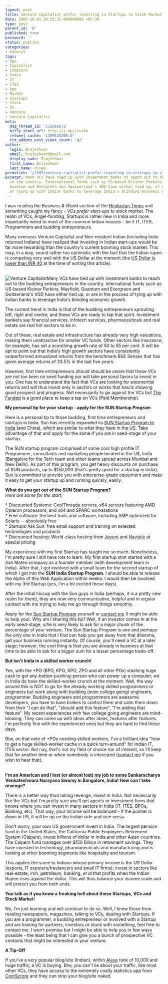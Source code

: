 ```yaml
---
layout: post
title: Venture Capitalist prefer investing in Startups to Stock Market
date: 2007-10-01 20:55:15.000000000 +05:30
type: post
parent_id: '0'
published: true
password: ''
status: publish
categories:
- General
tags:
- bpo
- Capitalist
- ComScore
- India
- IT
- ITES
- kpo
- Market
- Startups
- Stock
- VC
- Venture
- Venture Capitalist
meta:
  dsq_thread_id: '135616672'
  bitly_short_url: http://j.mp/jvuzXm
  retweet_cache: '1309535205:0'
  trx_addons_post_views_count: '42'
author:
  login: Brajeshwar
  email: brajeshwar@gmail.com
  display_name: Brajeshwar
  first_name: Brajeshwar
  last_name: Oinam
permalink: "/2007/venture-capitalist-prefer-investing-in-startups-to-stock-market/"
excerpt: Many VCs have tied up with investment banks to reach out to the budding entrepreneurs
  in the country. International funds such as US-based Kleiner Perkins, Mayfield,
  Quantum and Evergreen and Switzerland's VGD have either tied up, or are in the process
  of tying up with Indian banks to leverage India's blinding economic growth.
---
```

<p>I was reading the <em>Business & World</em> section of the <a href="http://www.hindustantimes.com/">Hindustan Times</a> and something caught my fancy - <em>VCs prefer start-ups to stock market</em>. The realm of VCs, Angel-funding, Startups is rather new in India and more importantly weird to most of the common Indian masses - be it IT, ITES, Programmers and budding entrepreneurs.</p>
<p>Many overseas Venture Capitalist and Non-resident Indian (including India returned Indians) have realized that investing in Indian start-ups would be far more rewarding than the country's current booming stock market. This may, in a way, sound rather too optimistic with the fact that the Indian rupee is competing very well with the US Dollar at the moment (the <a href="http://www.ojustme.com/2007/indian-rupee-below-40-a-us-dollar/">US Dollar is lower than INR 40</a> at the time of writing this article).</p>
<p><!--more--><!-- adman --><br />
<img src="{{ site.baseurl }}/assets/2007/10/vc.jpg" alt="Venture Capitalist" />Many VCs have tied up with investment banks to reach out to the budding entrepreneurs in the country. International funds such as US-based Kleiner Perkins, Mayfield, Quantum and Evergreen and Switzerland's VGD have either tied up, or are in the process of tying up with Indian banks to leverage India's blinding economic growth.</p>
<p>The current trend in India is that of the budding entrepreneurs sprouting left, right and centre; and these VCs are ready to tap that spirit. Investment bankers say financial services, infotech services, pharmaceuticals and real estate are real hot sectors to be in.</p>
<p>Out of these, real estate and infrastructure has already very high valuations, making them unattractive for smaller VC funds. Other sectors like insurance, for example, has set a scorching growth rate of 50 to 55 per cent. It will be apt to point out that India's high growth sectors have consistently outperformed annualized returns from the benchmark BSE Sensex that has given average returns of 33.5% in the last five years.</p>
<p>However, first time entrepreneurs should should be aware that these VCs are not too keen on seed funding nor will take personal favors to invest in you. One has to understand the fact that VCs are looking for exponential returns and will thus invest only in sectors or works that has/is showing good prospect and progress. Not necessarily to go against the VCs but <a href="http://www.thefunded.com/">The Funded</a> is a good place to keep a tap on VCs (Paid Membership).</p>
<p><strong>My personal tip for your startup - apply for the SUN Startup Program</strong></p>
<p>Here is a personal tip to those budding, first time entrepreneurs and startups in India. Sun has recently expanded its <a href="http://in.sun.com/">SUN Startup Program to India</a> (and China), which are similar to what they have in the US. Take advantage of that and apply for the same if you are in seed-stage of your startup.</p>
<p>The SUN startup program comprised of some cool high profile IT Programmer, consultants and marketing people located in the US, India (Bangalore for the Tech team and other teams spread across Mumbai and New Delhi). As part of this program, you get heavy discounts on purchase of SUN products, up to $150,000 (that's pretty good for a startup in India). Sun is committed to provide you with enterprise-grade equipment and make it easy to get your startup up and running quickly, easily.</p>
<p><strong>What do you get out of the SUN Startup Program?</strong><br />
<em>Here are some for the start</em>;</p>
<p>* Discounted Systems: CoolThreads servers, x64 servers featuring AMD Opteron processors, and x64 and SPARC workstations<br />
* Free software: the best tools and software, including AMP optimized for Solaris -- absolutely free<br />
* Startups Ask Sun: free email support and training on selected technologies and products<br />
* Discounted hosting: World-class hosting from <a href="http://www.joyent.com/" title="Joyent">Joyent</a> and <a href="http://www.navisite.com/" title="Navisite">Navisite</a> at special pricing</p>
<p>My experience with my first Startup has taught me so much. Nonetheless, I'm pretty sure I still have lots to learn. My first startup stint started with a San Mateo company as a founder member (with development team in India). After that, I got involved with a small team for the second startup of which I got into the <strong>SUN India Startup Program</strong>. I should be able to release the Alpha of this Web Application within weeks. I would then be involved with my 3rd Startup (yes, I'm a bit excited these days).</p>
<p>After the initial hiccup with the Sun guys in India (perhaps, it is a pretty new realm for them), they are now very communicative, helpful and in regular contact with me trying to help me go through things smoothly.</p>
<p>Apply for the <a href="http://in.sun.com/" title="Sun Startup Program">Sun Startup Program</a> yourself or <a href="/contact/" title="contact me">contact me</a> (I might be able to help you). Why am I sharing this tip? Well, if an investor comes in at the early seed-stage, s/he is very likely to ask for a major chunk of the percentage of your venture. The Sun Startup Program is one and perhaps <em>the only one in India</em> that I find can help you get away from that dilemma, get your business running instantly. Of course, you'll need a VC at a later stage; however, the cool thing is that you are already in business at that time to be able to ask for a bigger sum for a lesser percentage trade-off.</p>
<p><strong>But isn't India in a skilled worker crunch!</strong></p>
<p>Yes, with the *PO (BPO, KPO, XPO, ZPO and all other POs) stashing huge cash to get any-button-pushing-person who can power up a computer, we in India do have the skilled-worker crunch at the moment. Well, the way around this is NOT to go for the already working skilled programmers or engineers but work along with budding (even college going) engineers, programmer. Budding engineers and programmers are awesome developers, you have to have brakes to control them and calm them down from their "I can do that", "should add this feature", "I'm adding that feature". My recent experiences with few college going engineers are mind-blowing. They can come up with ideas after ideas, features after features. I'm perfectly fine with the experienced ones but they are hard to find these days.</p>
<p>Btw, on that note of *POs needing skilled workers, I've a brilliant idea "how to get a huge skilled-worker cache in a quick turn-around" for Indian IT, ITES sector. But nay, that's not my field of choice nor of interest, so I'll keep that for another time or when somebody is interested (<a href="/contact/" title="contact me">contact me</a> if you wish to hear that).</p>
<p><!-- adman --><br />
<strong>I'm an American and I lost (or almost lost) my job to some Sankaracharya Venkateshwara Narayana Swamy in Bangalore, India! How can I take revenge?</strong></p>
<p>There is a better way than taking revenge, invest in India. Not necessarily like the VCs but I'm pretty sure you'll get agents or investment firms that knows where you can invest in many sectors in India (IT, ITES, BPOs, Banking, etc). That way, your income will be balanced - if the pointer is down in US, it will be up on the Indian side and vice versa.</p>
<p>Don't worry, your own US government invest in India. The largest pension fund in the United States, the California Public Employees Retirement System (Calpers), invest billions of dollar in India and other Asian countries. The Calpers fund manages over $150 Billion in retirement savings. They have invested in technology, pharmaceuticals and manufacturing and is looking at other booming segments like hospitality and tourism.</p>
<p>This applies the same to Indians whose primary income is the US Dollar (exports, IT expoters/freelancers and small IT firms); invest in sectors like real-estate, iron, petroleum, banking, <em>et al</em> that profits when the Indian Rupee rises against the dollar. This will thus balance your income scale and will protect you from both ends.</p>
<p><strong>You talk as if you know a freaking hell about these Startups, VCs and Stock Market</strong>!</p>
<p>No, I'm just learning and will continue to do so. Well, I knew those from reading newspapers, magazines, talking to VCs, dealing with Startups. If you are a programmer, a budding entrepreneur or involved with a Startup and are looking for partners, investors or stuck with something, feel free to contact me. I won't promise but I might be able to help you in few ways possible - the least being that I can give you a bunch of prospective VC contacts that might be interested in your venture.</p>
<p><strong>A Tip-Off</strong></p>
<p>If you've a very popular blog/site (Indian), within <a href="http://www.alexa.com/">Alexa</a> rank of 10,000 and huge traffic; a VC is buying. Btw, you can't lie about your traffic, like most other VCs, they have access to the extremely costly statistics app from <a href="http://www.comscore.com/">ComScrore</a> and they can strip your blog/site naked.</p>
